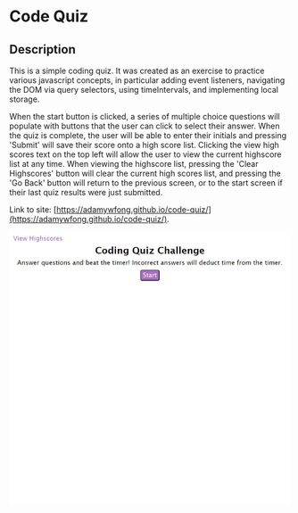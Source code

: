 # Code Quiz

## Description

This is a simple coding quiz.  It was created as an exercise to practice various javascript concepts, in particular adding event listeners, navigating the DOM via query selectors, using timeIntervals, and implementing local storage.

When the start button is clicked, a series of multiple choice questions will populate with buttons that the user can click to select their answer.  When the quiz is complete, the user will be able to enter their initials and pressing 'Submit' will save their score onto a high score list.  Clicking the view high scores text on the top left will allow the user to view the current highscore list at any time.  When viewing the highscore list, pressing the 'Clear Highscores' button will clear the current high scores list, and pressing the 'Go Back' button will return to the previous screen, or to the start screen if their last quiz results were just submitted.

Link to site: [https://adamywfong.github.io/code-quiz/](https://adamywfong.github.io/code-quiz/).

![Screenshot of Code quiz start screen](assets/images/page-screenshot.jpeg)